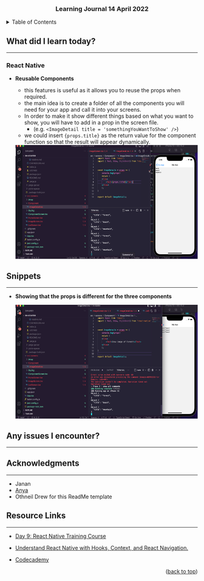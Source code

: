<div id="top"></div>

<br />

<h3 align="center">Learning Journal 14 April 2022</h3>

<!-- TABLE OF CONTENTS -->
<details>
  <summary>Table of Contents</summary>
  <ul>
    <li><a href="#what-did-i-learn-today">What did I learn today?</a></li>
    <li><a href="#snippets">Snippets</a></li>
    <li><a href="#any-issues-i-encounter">Any issues I encounter?</a></li>
    <li><a href="#acknowledgments">Acknowledgments</a></li>
    <li><a href="#resource-links">Resource Links</a></li>
      </ul>
     
</details>

<!-- ABOUT THE PROJECT -->
## What did I learn today? ##
----
<!-- Type what you learnt here -->
### React Native ###
  - **Reusable Components**
    - this features is useful as it allows you to reuse the props when required.
    - the main idea is to create a folder of all the components you will need for your app and call it into your screens.
    - In order to make it show different things based on what you want to show, you will have to add in a prop in the screen file. 
      - (e.g. `<ImageDetail title = 'somethingYouWantToShow' />`)
    - we could insert `{props.title}` as the return value for the component function so that the result will appear dynamically.

    <img src = './img/propsTitle.png' height = '300' />
      

    
## Snippets ##
----
<!-- You can attach snippets of your end product here -->
  
  - **Showing that the props is different for the three components**
  
    <img src='./img/consoleScreenshot.png' height = '300'/>
  

## Any issues I encounter? ##
----
<!-- Type Your Issues Faced today Here -->

<!-- ACKNOWLEDGMENTS -->
## Acknowledgments ##
----
* Janan
* [Anya](https://github.com/huanganya/react-native-starter)
* Othneil Drew for this ReadMe template

<!-- Resource Links -->
## Resource Links ##
----
* [Day 9: React Native Training Course](https://docs.google.com/document/d/192rnWp4581_NDErzvnU-9kithr9-D-6_YbJr0jmPdOs/edit#heading=h.sjc7nb6il2di)

* [Understand React Native with Hooks, Context, and React Navigation.](https://nlbsg.udemy.com/course/the-complete-react-native-and-redux-course/learn/lecture/15706480#overview)

* [Codecademy](https://www.codecademy.com/learn/learn-typescript)


<p align="right">(<a href="#top">back to top</a>)</p>

